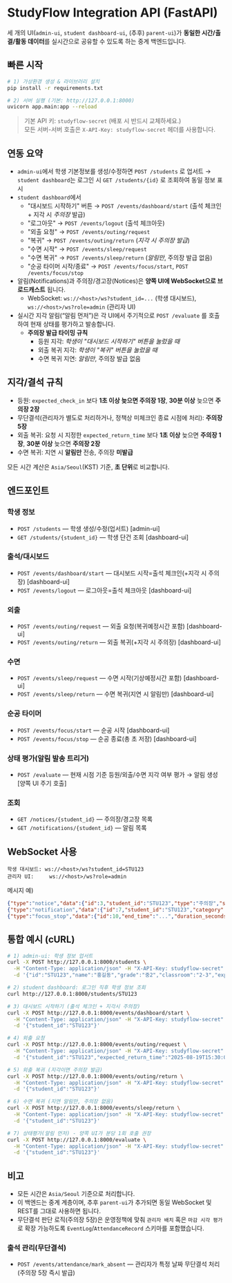 # StudyFlow Integration API (FastAPI)

세 개의 UI(`admin-ui`, `student dashboard-ui`, (추후) `parent-ui`)가 **동일한 시간/출결/활동 데이터**를 실시간으로 공유할 수 있도록 하는 중계 백엔드입니다.

## 빠른 시작

```bash
# 1) 가상환경 생성 & 라이브러리 설치
pip install -r requirements.txt

# 2) 서버 실행 (기본: http://127.0.0.1:8000)
uvicorn app.main:app --reload
```

> 기본 API 키: `studyflow-secret` (배포 시 반드시 교체하세요.)  
> 모든 서버-서버 호출은 `X-API-Key: studyflow-secret` 헤더를 사용합니다.

## 연동 요약

- `admin-ui`에서 학생 기본정보를 생성/수정하면 `POST /students` 로 업서트 → `student dashboard`는 로그인 시 `GET /students/{id}` 로 조회하여 동일 정보 표시
- `student dashboard`에서
  - "대시보드 시작하기" 버튼 → `POST /events/dashboard/start` (출석 체크인 + 지각 시 *주의장* 발급)
  - "로그아웃" → `POST /events/logout` (출석 체크아웃)
  - "외출 요청" → `POST /events/outing/request`
  - "복귀" → `POST /events/outing/return` (*지각 시 주의장 발급*)
  - "수면 시작" → `POST /events/sleep/request`
  - "수면 복귀" → `POST /events/sleep/return` (*알림만*, 주의장 발급 없음)
  - "순공 타이머 시작/종료" → `POST /events/focus/start`, `POST /events/focus/stop`
- 알림(Notifications)과 주의장/경고장(Notices)은 **양쪽 UI에 WebSocket으로 브로드캐스트** 됩니다.
  - WebSocket: `ws://<host>/ws?student_id=...` (학생 대시보드), `ws://<host>/ws?role=admin` (관리자 UI)
- 실시간 지각 알림(“알림 먼저”)은 각 UI에서 주기적으로 `POST /evaluate` 를 호출하여 현재 상태를 평가하고 발송합니다.
  - **주의장 발급 타이밍 규칙**
    - 등원 지각: *학생이 "대시보드 시작하기" 버튼을 눌렀을 때*
    - 외출 복귀 지각: *학생이 "복귀" 버튼을 눌렀을 때*
    - 수면 복귀 지연: *알림만*, 주의장 발급 없음

## 지각/결석 규칙

- 등원: `expected_check_in` 보다 **1초 이상 늦으면 주의장 1장**, **30분 이상** 늦으면 **주의장 2장**
- 무단결석(관리자가 별도로 처리하거나, 정책상 미체크인 종료 시점에 처리): **주의장 5장**
- 외출 복귀: 요청 시 지정한 `expected_return_time` 보다 **1초 이상** 늦으면 **주의장 1장**, **30분 이상** 늦으면 **주의장 2장**
- 수면 복귀: 지연 시 **알림만** 전송, 주의장 **미발급**

모든 시간 계산은 `Asia/Seoul`(KST) 기준, **초 단위**로 비교합니다.

## 엔드포인트

### 학생 정보
- `POST /students` — 학생 생성/수정(업서트) [admin-ui]
- `GET /students/{student_id}` — 학생 단건 조회 [dashboard-ui]

### 출석/대시보드
- `POST /events/dashboard/start` — 대시보드 시작=출석 체크인(+지각 시 주의장) [dashboard-ui]
- `POST /events/logout` — 로그아웃=출석 체크아웃 [dashboard-ui]

### 외출
- `POST /events/outing/request` — 외출 요청(복귀예정시간 포함) [dashboard-ui]
- `POST /events/outing/return` — 외출 복귀(+지각 시 주의장) [dashboard-ui]

### 수면
- `POST /events/sleep/request` — 수면 시작(기상예정시간 포함) [dashboard-ui]
- `POST /events/sleep/return` — 수면 복귀(지연 시 알림만) [dashboard-ui]

### 순공 타이머
- `POST /events/focus/start` — 순공 시작 [dashboard-ui]
- `POST /events/focus/stop` — 순공 종료(총 초 저장) [dashboard-ui]

### 상태 평가(알림 발송 트리거)
- `POST /evaluate` — 현재 시점 기준 등원/외출/수면 지각 여부 평가 → 알림 생성 [양쪽 UI 주기 호출]

### 조회
- `GET /notices/{student_id}` — 주의장/경고장 목록
- `GET /notifications/{student_id}` — 알림 목록

## WebSocket 사용

```text
학생 대시보드: ws://<host>/ws?student_id=STU123
관리자 UI:     ws://<host>/ws?role=admin
```
메시지 예)
```json
{"type":"notice","data":{"id":3,"student_id":"STU123","type":"주의장","severity":2,"reason":"외출 복귀 지각","source":"outing_return","date":"2025-08-19","created_at":"..."}}
{"type":"notification","data":{"id":7,"student_id":"STU123","category":"late-arrival","message":"[등원 지각 알림] ...","created_at":"..."}}
{"type":"focus_stop","data":{"id":10,"end_time":"...","duration_seconds":5400}}
```

## 통합 예시 (cURL)

```bash
# 1) admin-ui: 학생 정보 업서트
curl -X POST http://127.0.0.1:8000/students \
  -H "Content-Type: application/json" -H "X-API-Key: studyflow-secret" \
  -d '{"id":"STU123","name":"홍길동","grade":"중2","classroom":"2-3","expected_check_in":"09:00:00","expected_check_out":"18:00:00"}'

# 2) student dashboard: 로그인 직후 학생 정보 조회
curl http://127.0.0.1:8000/students/STU123

# 3) 대시보드 시작하기 (출석 체크인 + 지각시 주의장)
curl -X POST http://127.0.0.1:8000/events/dashboard/start \
  -H "Content-Type: application/json" -H "X-API-Key: studyflow-secret" \
  -d '{"student_id":"STU123"}'

# 4) 외출 요청
curl -X POST http://127.0.0.1:8000/events/outing/request \
  -H "Content-Type: application/json" -H "X-API-Key: studyflow-secret" \
  -d '{"student_id":"STU123","expected_return_time":"2025-08-19T15:30:00+09:00"}'

# 5) 외출 복귀 (지각이면 주의장 발급)
curl -X POST http://127.0.0.1:8000/events/outing/return \
  -H "Content-Type: application/json" -H "X-API-Key: studyflow-secret" \
  -d '{"student_id":"STU123"}'

# 6) 수면 복귀 (지연 알림만, 주의장 없음)
curl -X POST http://127.0.0.1:8000/events/sleep/return \
  -H "Content-Type: application/json" -H "X-API-Key: studyflow-secret" \
  -d '{"student_id":"STU123"}'

# 7) 상태평가(알림 먼저) - 양쪽 UI가 분당 1회 호출 권장
curl -X POST http://127.0.0.1:8000/evaluate \
  -H "Content-Type: application/json" -H "X-API-Key: studyflow-secret" \
  -d '{"student_id":"STU123"}'
```

## 비고
- 모든 시간은 `Asia/Seoul` 기준으로 처리합니다.
- 이 백엔드는 중계 계층이며, 추후 `parent-ui`가 추가되면 동일 WebSocket 및 REST를 그대로 사용하면 됩니다.
- 무단결석 판단 로직(주의장 5장)은 운영정책에 맞춰 `관리자 배치` 혹은 `마감 시각 평가`로 확장 가능하도록 `EventLog`/`AttendanceRecord` 스키마를 포함했습니다.


### 출석 관리(무단결석)
- `POST /events/attendance/mark_absent` — 관리자가 특정 날짜 무단결석 처리(주의장 5장 즉시 발급)
